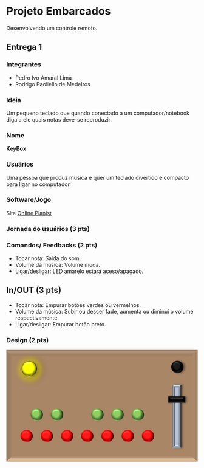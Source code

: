 # Projeto Embarcados

Desenvolvendo um controle remoto.

## Entrega 1

### Integrantes
- Pedro Ivo Amaral Lima
- Rodrigo Paoliello de Medeiros

### Ideia
Um pequeno teclado que quando conectado a um computador/notebook diga a ele quais notas deve-se reproduzir.

### Nome
**KeyBox**

### Usuários
Uma pessoa que produz música e quer um teclado divertido e compacto para ligar no computador.

### Software/Jogo 
<!-- Qual software que seu controle vai controlar? -->
Site [Online Pianist](https://www.onlinepianist.com/virtual-piano)

### Jornada do usuários (3 pts)
<!-- Descreva ao menos duas jornadas de usuários distintos, é para caprichar! -->

### Comandos/ Feedbacks (2 pts)
<!-- Quais são os comandos/ operacões possíveis do seu controle?
Quais os feedbacks que seu controle vai fornecer ao usuário? -->
- Tocar nota: Saída do som.
- Volume da música: Volume muda.
- Ligar/desligar: LED amarelo estará aceso/apagado.

## In/OUT (3 pts)
<!-- Para cada Comando/ Feedback do seu controle, associe qual sensores/ atuadores pretende utilizar? Faca em formato de lista, exemplo:
- Avanca música: Push button amarelo
- Volume da música: Fita de LED indicando potência do som -->
- Tocar nota: Empurar botões verdes ou vermelhos.
- Volume da música: Subir ou descer fade, aumenta ou diminui o volume respectivamente.
- Ligar/desligar: Empurar botão preto.

### Design (2 pts)
<img src="/img/modelo.png">